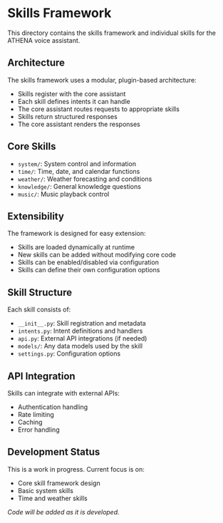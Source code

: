 # Skills Framework

This directory contains the skills framework and individual skills for the ATHENA voice assistant.

## Architecture

The skills framework uses a modular, plugin-based architecture:

- Skills register with the core assistant
- Each skill defines intents it can handle
- The core assistant routes requests to appropriate skills
- Skills return structured responses
- The core assistant renders the responses

## Core Skills

- `system/`: System control and information
- `time/`: Time, date, and calendar functions
- `weather/`: Weather forecasting and conditions
- `knowledge/`: General knowledge questions
- `music/`: Music playback control

## Extensibility

The framework is designed for easy extension:

- Skills are loaded dynamically at runtime
- New skills can be added without modifying core code
- Skills can be enabled/disabled via configuration
- Skills can define their own configuration options

## Skill Structure

Each skill consists of:

- `__init__.py`: Skill registration and metadata
- `intents.py`: Intent definitions and handlers
- `api.py`: External API integrations (if needed)
- `models/`: Any data models used by the skill
- `settings.py`: Configuration options

## API Integration

Skills can integrate with external APIs:

- Authentication handling
- Rate limiting
- Caching
- Error handling

## Development Status

This is a work in progress. Current focus is on:

- Core skill framework design
- Basic system skills
- Time and weather skills

*Code will be added as it is developed.*
